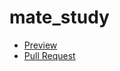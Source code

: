 # mate_study
- [Preview](https://thevovchik.github.io/mate_study/)
- [Pull Request](https://github.com/TheVovchik/mate_study/pull/1/files)